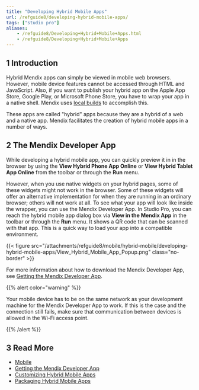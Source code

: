 ```yaml
---
title: "Developing Hybrid Mobile Apps"
url: /refguide8/developing-hybrid-mobile-apps/
tags: ["studio pro"]
aliases:
    - /refguide8/Developing+Hybrid+Mobile+Apps.html
    - /refguide8/Developing+Hybrid+Mobile+Apps
---
```


## 1 Introduction

Hybrid Mendix apps can simply be viewed in mobile web browsers. However, mobile device features cannot be accessed through HTML and JavaScript. Also, if you want to publish your hybrid app on the Apple App Store, Google Play, or Microsoft Phone Store, you have to wrap your app in a native shell. Mendix uses [local builds](/howto8/mobile/build-hybrid-locally/) to accomplish this.

These apps are called "hybrid" apps because they are a hybrid of a web and a native app. Mendix facilitates the creation of hybrid mobile apps in a number of ways.

## 2 The Mendix Developer App

While developing a hybrid mobile app, you can quickly preview it in in the browser by using the **View Hybrid Phone App Online** or **View Hybrid Tablet App Online** from the toolbar or through the **Run** menu.

However, when you use native widgets on your hybrid pages, some of these widgets might not work in the browser. Some of these widgets will offer an alternative implementation for when they are running in an ordinary browser; others will not work at all. To see what your app will look like inside the wrapper, you can use the Mendix Developer App. In Studio Pro, you can reach the hybrid mobile app dialog box via **View in the Mendix App** in the toolbar or through the **Run** menu. It shows a QR code that can be scanned with that app. This is a quick way to load your app into a compatible environment.

{{< figure src="/attachments/refguide8/mobile/hybrid-mobile/developing-hybrid-mobile-apps/View_Hybrid_Mobile_App_Popup.png" class="no-border" >}}

For more information about how to download the Mendix Developer App, see [Getting the Mendix Developer App](/refguide8/getting-the-mendix-app/).

{{% alert color="warning" %}}

Your mobile device has to be on the same network as your development machine for the Mendix Developer App to work. If this is the case and the connection still fails, make sure that communication between devices is allowed in the Wi-Fi access point.

{{% /alert %}}

## 3 Read More

* [Mobile](/refguide8/mobile/)
* [Getting the Mendix Developer App](/refguide8/getting-the-mendix-app/)
* [Customizing Hybrid Mobile Apps](/refguide8/customizing-hybrid-mobile-apps/)
* [Packaging Hybrid Mobile Apps](/refguide8/packaging-hybrid-mobile-apps/)
